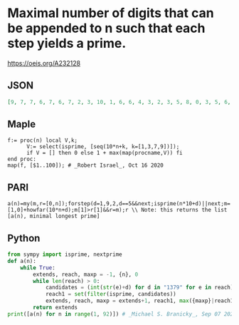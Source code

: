 # Maximal number of digits that can be appended to n such that each step yields a prime\.
https://oeis.org/A232128
## JSON
```JSON
[9, 7, 7, 6, 7, 6, 7, 2, 3, 10, 1, 6, 6, 4, 3, 2, 3, 5, 8, 0, 3, 5, 6, 6, 5, 5, 6, 2, 6, 2, 3, 0, 7, 5, 6, 5, 6, 3, 1, 11, 1, 4, 5, 4, 1, 7, 3, 4, 6, 4, 0, 5, 0, 6, 4, 4, 6, 2, 6, 7, 5, 0, 4, 2, 3, 3, 5, 2, 5, 4, 4, 1, 6, 2, 4, 4, 1, 7, 1, 4, 4, 10, 1, 0, 5, 1, 6, 5, 0, 1, 4]
```
## Maple
```Maple
f:= proc(n) local V,k;
      V:= select(isprime, [seq(10*n+k, k=[1,3,7,9])]);
      if V = [] then 0 else 1 + max(map(procname,V)) fi
end proc:
map(f, [$1..100]); # _Robert Israel_, Oct 16 2020
```
## PARI
```PARI
a(n)=my(m,r=[0,n]);forstep(d=1,9,2,d==5&&next;isprime(n*10+d)||next;m=[1,0]+howfar(10*n+d);m[1]>r[1]&&r=m);r \\ Note: this returns the list [a(n), minimal longest prime]
```
## Python
```Python
from sympy import isprime, nextprime
def a(n):
    while True:
        extends, reach, maxp = -1, {n}, 0
        while len(reach) > 0:
            candidates = (int(str(e)+d) for d in "1379" for e in reach)
            reach1 = set(filter(isprime, candidates))
            extends, reach, maxp = extends+1, reach1, max({maxp}|reach1)
        return extends
print([a(n) for n in range(1, 92)]) # _Michael S. Branicky_, Sep 07 2021
```
